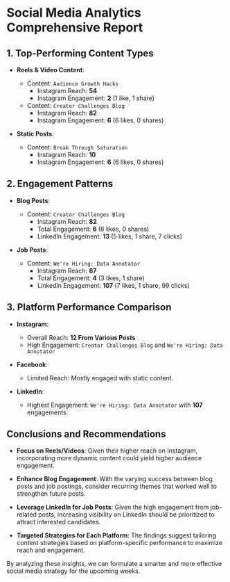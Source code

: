 # Social Media Analytics Comprehensive Report

## 1. Top-Performing Content Types

- **Reels & Video Content**:
  - Content: `Audience Growth Hacks`
    - Instagram Reach: **54**
    - Instagram Engagement: **2** (1 like, 1 share)
  - Content: `Creator Challenges Blog`
    - Instagram Reach: **82**
    - Instagram Engagement: **6** (6 likes, 0 shares)

- **Static Posts**:
  - Content: `Break Through Saturation`
    - Instagram Reach: **10**
    - Instagram Engagement: **6** (6 likes, 0 shares)

## 2. Engagement Patterns

- **Blog Posts**:
  - Content: `Creator Challenges Blog`
    - Instagram Reach: **82**
    - Total Engagement: **6** (6 likes, 0 shares)
    - LinkedIn Engagement: **13** (5 likes, 1 share, 7 clicks)

- **Job Posts**:
  - Content: `We're Hiring: Data Annotator`
    - Instagram Reach: **87**
    - Total Engagement: **4** (3 likes, 1 share)
    - LinkedIn Engagement: **107** (7 likes, 1 share, 99 clicks)

## 3. Platform Performance Comparison

- **Instagram**:
  - Overall Reach: **12 From Various Posts**
  - High Engagement: `Creator Challenges Blog` and `We're Hiring: Data Annotator`

- **Facebook**:
  - Limited Reach: Mostly engaged with static content.
  
- **LinkedIn**:
  - Highest Engagement: `We're Hiring: Data Annotator` with **107** engagements.

## Conclusions and Recommendations

- **Focus on Reels/Videos**: Given their higher reach on Instagram, incorporating more dynamic content could yield higher audience engagement.
  
- **Enhance Blog Engagement**: With the varying success between blog posts and job postings, consider recurring themes that worked well to strengthen future posts.

- **Leverage LinkedIn for Job Posts**: Given the high engagement from job-related posts, increasing visibility on LinkedIn should be prioritized to attract interested candidates.

- **Targeted Strategies for Each Platform**: The findings suggest tailoring content strategies based on platform-specific performance to maximize reach and engagement.

By analyzing these insights, we can formulate a smarter and more effective social media strategy for the upcoming weeks.